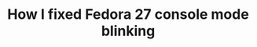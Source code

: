 ---
layout: post
title:  "How I fixed Fedora 27 console mode blinking"
categories: Software Technical Note
---
